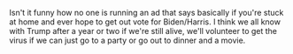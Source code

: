 Isn't it funny how no one is running an ad that says basically if you're stuck at home and ever hope to get out vote for Biden/Harris. I think we all know with Trump after a year or two if we're still alive, we'll volunteer to get the virus if we can just go to a party or go out to dinner and a movie. 
